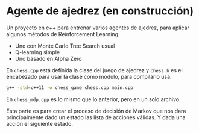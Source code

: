  # Agente de ajedrez (en construcción)

Un proyecto en c++ para entrenar varios agentes de ajedrez, para aplicar algunos métodos de Reinforcement Learning.

- Uno con Monte Carlo Tree Search usual
- Q-learning simple
- Uno basado en Alpha Zero

En ```chess.cpp``` está definida la clase del juego de ajedrez y  ```chess.h``` es  el encabezado para usar la clase como modulo, para compilarlo usa:
```bash 
g++ -std=c++11 -o chess_game chess.cpp main.cpp
```

En ```chess_mdp.cpp``` es lo mismo que lo anterior, pero en un solo archivo.

Esta parte es para crear el proceso de decisión de Markov que nos dara principalmente dado un estado las lista de acciones válidas. Y dada una acción el siguiente estado.
